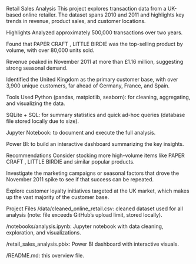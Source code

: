Retail Sales Analysis
This project explores transaction data from a UK-based online retailer. The dataset spans 2010 and 2011 and highlights key trends in revenue, product sales, and customer locations.

Highlights
Analyzed approximately 500,000 transactions over two years.

Found that PAPER CRAFT , LITTLE BIRDIE was the top-selling product by volume, with over 80,000 units sold.

Revenue peaked in November 2011 at more than £1.16 million, suggesting strong seasonal demand.

Identified the United Kingdom as the primary customer base, with over 3,900 unique customers, far ahead of Germany, France, and Spain.

Tools Used
Python (pandas, matplotlib, seaborn): for cleaning, aggregating, and visualizing the data.

SQLite + SQL: for summary statistics and quick ad-hoc queries (database file stored locally due to size).

Jupyter Notebook: to document and execute the full analysis.

Power BI: to build an interactive dashboard summarizing the key insights.

Recommendations
Consider stocking more high-volume items like PAPER CRAFT , LITTLE BIRDIE and similar popular products.

Investigate the marketing campaigns or seasonal factors that drove the November 2011 spike to see if that success can be repeated.

Explore customer loyalty initiatives targeted at the UK market, which makes up the vast majority of the customer base.

Project Files
/data/cleaned_online_retail.csv: cleaned dataset used for all analysis (note: file exceeds GitHub’s upload limit, stored locally).

/notebooks/analysis.ipynb: Jupyter notebook with data cleaning, exploration, and visualizations.

/retail_sales_analysis.pbix: Power BI dashboard with interactive visuals.

/README.md: this overview file.